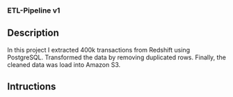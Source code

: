 ### ETL-Pipeline v1

## Description
In this project I extracted 400k transactions from Redshift using PostgreSQL. Transformed the data by
removing duplicated rows. Finally, the cleaned data was load into Amazon S3.    

## Intructions 

